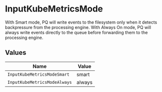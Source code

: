 # InputKubeMetricsMode

With Smart mode, PQ will write events to the filesystem only when it detects backpressure from the processing engine. With Always On mode, PQ will always write events directly to the queue before forwarding them to the processing engine.


## Values

| Name                         | Value                        |
| ---------------------------- | ---------------------------- |
| `InputKubeMetricsModeSmart`  | smart                        |
| `InputKubeMetricsModeAlways` | always                       |